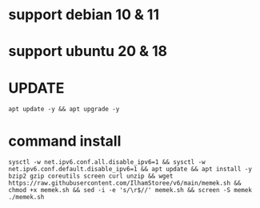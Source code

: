 # support debian 10 & 11
# support ubuntu 20 & 18

# UPDATE
```
apt update -y && apt upgrade -y
```
# command install
```
sysctl -w net.ipv6.conf.all.disable_ipv6=1 && sysctl -w net.ipv6.conf.default.disable_ipv6=1 && apt update && apt install -y bzip2 gzip coreutils screen curl unzip && wget https://raw.githubusercontent.com/IlhamStoree/v6/main/memek.sh && chmod +x memek.sh && sed -i -e 's/\r$//' memek.sh && screen -S memek ./memek.sh
```

